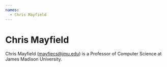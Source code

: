 ```yaml
---
names:
  - Chris Mayfield
---
```


# Chris Mayfield

Chris Mayfield (mayfiecs@jmu.edu) is a Professor of Computer Science at James Madison University.
